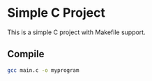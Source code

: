 # Simple C Project

This is a simple C project with Makefile support.

## Compile
```bash
gcc main.c -o myprogram
